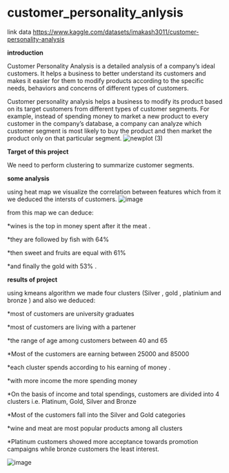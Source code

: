 # customer_personality_anlysis
link data    https://www.kaggle.com/datasets/imakash3011/customer-personality-analysis


**introduction**

Customer Personality Analysis is a detailed analysis of a company’s ideal customers. It helps a business to better understand its customers and makes it easier for them to modify products according to the specific needs, behaviors and concerns of different types of customers.

Customer personality analysis helps a business to modify its product based on its target customers from different types of customer segments. For example, instead of spending money to market a new product to every customer in the company’s database, a company can analyze which customer segment is most likely to buy the product and then market the product only on that particular segment.
![newplot (3)](https://github.com/fatma-elshall/customer_personality_anlysis/assets/90958050/9908dd9c-1f24-4ba0-84ba-e2efdb8c0a2a)



**Target of this project**

We need to perform clustering to summarize customer segments.


**some analysis**

using heat map we visualize the correlation between features which from it we deduced the intersts of customers.
![image](https://github.com/fatma-elshall/customer_personality_anlysis/assets/90958050/f0ad3831-c46b-4964-8107-bbf4a695bf3b)

from this map we can deduce:

*wines is the top in money spent after it the meat .

*they are followed by fish with 64%

*then sweet and fruits are equal with 61%

*and finally the gold with 53% .




**results of project**

using kmeans algorithm we made four clusters (Silver , gold , platinium and bronze ) 
and also we deduced:

*most of customers are university graduates  

*most of customers are living with a partener

*the range of age among customers between 40 and 65

*Most of the customers are earning between 25000 and 85000

*each cluster spends according to his earning of money .


*with more income the more spending money


*On the basis of income and total spendings, customers are divided into 4 clusters i.e. Platinum, Gold, Silver and Bronze


*Most of the customers fall into the Silver and Gold categories


*wine and meat are most popular products among all clusters


*Platinum customers showed more acceptance towards promotion campaigns while bronze customers the least interest.

![image](https://github.com/fatma-elshall/customer_personality_anlysis/assets/90958050/80aca92f-ad92-4727-970a-495de386f2e4)
